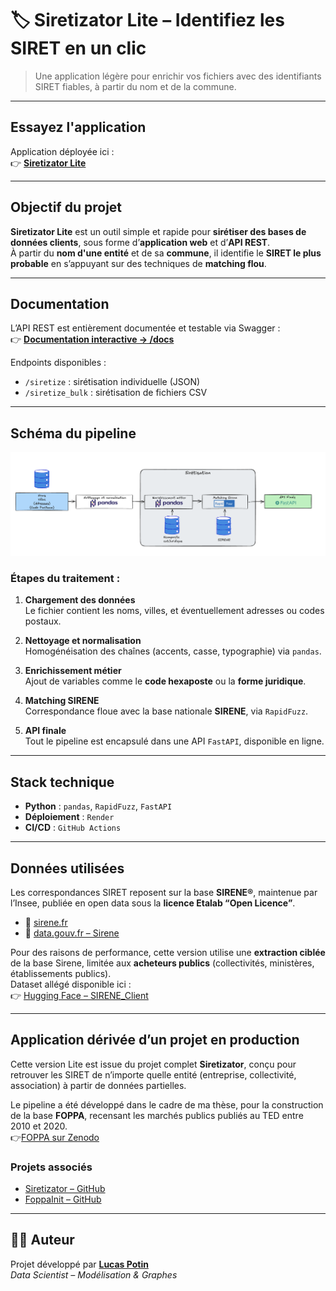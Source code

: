 # 🏷️ Siretizator Lite – Identifiez les SIRET en un clic

> Une application légère pour enrichir vos fichiers avec des identifiants SIRET fiables, à partir du nom et de la commune.

---

## Essayez l'application

Application déployée ici :  
👉 [**Siretizator Lite**](https://siretizator.onrender.com/)  

---

## Objectif du projet

**Siretizator Lite** est un outil simple et rapide pour **sirétiser des bases de données clients**, sous forme d’**application web** et d’**API REST**.  
À partir du **nom d'une entité** et de sa **commune**, il identifie le **SIRET le plus probable** en s’appuyant sur des techniques de **matching flou**.

---

## Documentation

L’API REST est entièrement documentée et testable via Swagger :  
👉 [**Documentation interactive → /docs**](https://siretizator.onrender.com/docs)

Endpoints disponibles :
- `/siretize` : sirétisation individuelle (JSON)
- `/siretize_bulk` : sirétisation de fichiers CSV

---

## Schéma du pipeline

![Schéma Siretizator Lite](Schema_Siret.png)

### Étapes du traitement :

1. **Chargement des données**  
   Le fichier contient les noms, villes, et éventuellement adresses ou codes postaux.

2. **Nettoyage et normalisation**  
   Homogénéisation des chaînes (accents, casse, typographie) via `pandas`.

3. **Enrichissement métier**  
   Ajout de variables comme le **code hexaposte** ou la **forme juridique**.

4. **Matching SIRENE**  
   Correspondance floue avec la base nationale **SIRENE**, via `RapidFuzz`.

5. **API finale**  
   Tout le pipeline est encapsulé dans une API `FastAPI`, disponible en ligne.

---

## Stack technique

- **Python** : `pandas`, `RapidFuzz`, `FastAPI`  
- **Déploiement** : `Render`  
- **CI/CD** : `GitHub Actions` 

---

## Données utilisées

Les correspondances SIRET reposent sur la base **SIRENE®**, maintenue par l’Insee, publiée en open data sous la **licence Etalab “Open Licence”**.

- 🔗 [sirene.fr](https://www.sirene.fr)  
- 🔗 [data.gouv.fr – Sirene](https://www.data.gouv.fr/fr/datasets/r/)

Pour des raisons de performance, cette version utilise une **extraction ciblée** de la base Sirene, limitée aux **acheteurs publics** (collectivités, ministères, établissements publics).  
Dataset allégé disponible ici :  
👉 [Hugging Face – SIRENE_Client](https://huggingface.co/datasets/LucasPotin98/SIRENE_Client)

---

## Application dérivée d’un projet en production

Cette version Lite est issue du projet complet **Siretizator**, conçu pour retrouver les SIRET de n’importe quelle entité (entreprise, collectivité, association) à partir de données partielles.

Le pipeline a été développé dans le cadre de ma thèse, pour la construction de la base **FOPPA**, recensant les marchés publics publiés au TED entre 2010 et 2020.  
👉[FOPPA sur Zenodo](https://zenodo.org/records/10879932)

### Projets associés

- [Siretizator – GitHub](https://github.com/LucasPotin98/Siretizator)  
- [FoppaInit – GitHub](https://github.com/CompNet/FoppaInit)

---

## 👨‍💻 Auteur

Projet développé par **[Lucas Potin](https://lucaspotin98.github.io/)**  
*Data Scientist – Modélisation & Graphes*
